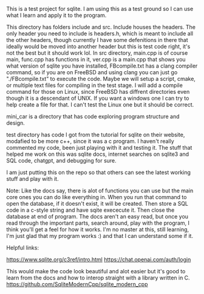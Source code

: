 This is a test project for sqlite. I am using this as a test ground so I can
use what I learn and apply it to the program. 

This directory has folders include and src. Include houses the headers. The 
only header you need to include is headers.h, which is meant to include all 
the other headers, though currently I have some defenitions in there that 
ideally would be moved into another header but this is test code right, 
it's not the best but it should work lol. In src directory, main.cpp is of 
course main, func.cpp has functions in it, ver.cpp is a main.cpp that shows
you what version of sqlite you have installed, FBcompile.txt has a clang 
compiler command, so if you are on FreeBSD and using clang you can just go 
"./FBcompile.txt" to execute the code. Maybe we will setup a script, cmake,
or multiple text files for compiling in the test stage. I will add a compile
command for those on Linux, since FreeBSD has diffrent directories even
though it is a descendant of UNIX. If you want a windows one I can try to
help create a file for that. I can't test the Linux one but it should be 
correct.

mini_car is a directory that has code exploring program structure and design.

test directory has code I got from the tutorial for sqlite on their website,
modafied to be more c++, since it was a c program. I haven't really commented
my code, been just playing with it and testing it. The stuff that helped me 
work on this was sqlite docs, internet searches on sqlite3 and SQL code, 
chatgpt, and debugging for sure.

I am just putting this on the repo so that others can see the latest working
stuff and play with it. 

Note: Like the docs say, there is alot of functions you can use but the main
core ones you can do like everything in. When you run that command to open
the database, if it doesn't exist, it will be created. Then store a SQL code
in a c-style string and have sqite exececute it. Then close the database at
end of program. The docs aren't an easy read, but once you read through the
important parts, search around, play with the program, I think you'll get a
feel for how it works. I'm no master at this, still learning, I'm just glad
that my program works :) and that I can understand some if it.

Helpful links:

https://www.sqlite.org/c3ref/intro.html
https://chat.openai.com/auth/login

This would make the code look beautiful and alot easier but it's good to learn
from the docs and how to interop straight with a library written in C.
https://github.com/SqliteModernCpp/sqlite_modern_cpp
